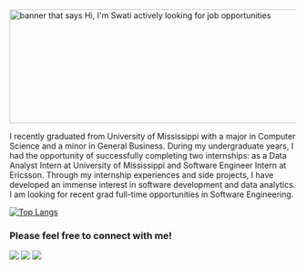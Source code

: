 <img src="https://raw.githack.com/sadhika7/sadhika7.github.io/master/header_swati.png" alt="banner that says Hi, I'm Swati actively looking for job opportunities" height="200" width="900">

I recently graduated from University of Mississippi with a major in Computer Science and a minor in General Business. During my undergraduate years, I had the opportunity of successfully completing two internships: as a Data Analyst Intern at University of Mississippi and Software Engineer Intern at Ericsson. Through my internship experiences and side projects, I have developed an immense interest in software development and data analytics. I am looking for recent grad full-time opportunities in Software Engineering.

[![Top Langs](https://github-readme-stats.vercel.app/api/top-langs/?username=sadhika7&layout=compact&hide=jupyter%20notebook&langs_count=7)](https://github.com/anuraghazra/github-readme-stats)

### Please feel free to connect with me!

[<img src="https://img.shields.io/badge/linkedin-%230077B5.svg?&style=for-the-badge&logo=linkedin&logoColor=white" />](https://www.linkedin.com/in/adhikariswati/) [<img src = "https://img.shields.io/badge/instagram-%23E4405F.svg?&style=for-the-badge&logo=instagram&logoColor=white">](https://www.instagram.com/swatiadhikari_/) [<img src = "https://img.shields.io/badge/facebook-%231877F2.svg?&style=for-the-badge&logo=facebook&logoColor=white">](https://www.facebook.com/swati.adhikari.750)
